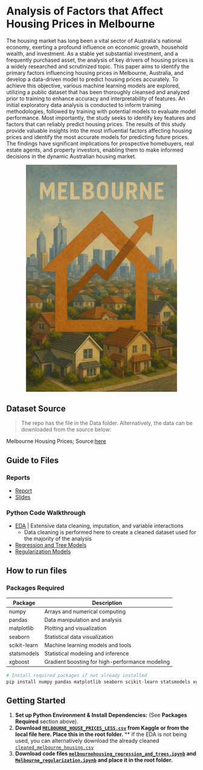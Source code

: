 # Analysis of Factors that Affect Housing Prices in Melbourne
The housing market has long been a vital sector of Australia's national economy, exerting a profound influence
on economic growth, household wealth, and investment. As a stable yet substantial investment, and a
frequently purchased asset, the analysis of key drivers of housing prices is a widely researched and scrutinized
topic. This paper aims to identify the primary factors influencing housing prices in Melbourne, Australia, and
develop a data-driven model to predict housing prices accurately. To achieve this objective, various machine
learning models are explored, utilizing a public dataset that has been thoroughly cleansed and analyzed prior
to training to enhance accuracy and interpretability of features. An initial exploratory data analysis is conducted
to inform training methodologies, followed by training with potential models to evaluate model performance.
Most importantly, the study seeks to identify key features and factors that can reliably predict housing prices.
The results of this study provide valuable insights into the most influential factors affecting housing prices and
identify the most accurate models for predicting future prices. The findings have significant implications for
prospective homebuyers, real estate agents, and property investors, enabling them to make informed
decisions in the dynamic Australian housing market.

<p align="center">
  <img src="housing_prices.png" alt="Rising Housing Prices" title="Increase in Housing Prices" style="text-align:center" width="400px">
  <br>
</p>

## Dataset Source
> The repo has the file in the Data folder. Alternatively, the data can be downloaded from the source below:

Melbourne Housing Prices; Source:[here](https://www.kaggle.com/datasets/anthonypino/melbourne-housing-market "Kaggle")

## Guide to Files

### Reports
* [Report](<Analysis of Factors that Affect Housing Prices in Melbourne Report.pdf>)
* [Slides](<Analysis of Factors that Affect Housing Prices in Melbourne Slides.ppt>)

### Python Code Walkthrough
* [EDA](<melbournehousing_EDA.ipynb>) | Extensive data cleaning, imputation, and variable interactions 
  * Data cleaning is performed here to create a cleaned dataset used for the majority of the analysis
* [Regression and Tree Models](<melbournehousing_regression_and_trees.ipynb>)
* [Regularization Models](<Melbourne_regularization.ipynb>)



## How to run files

### Packages Required

| Package       | Description                                     |
|---------------|-------------------------------------------------|
| numpy         | Arrays and numerical computing                  |
| pandas        | Data manipulation and analysis                  |
| matplotlib    | Plotting and visualization                      |
| seaborn       | Statistical data visualization                  |
| scikit-learn	| Machine learning models and tools               |
| statsmodels	| Statistical modeling and inference              |
| xgboost	| Gradient boosting for high-performance modeling |

```python
# Install required packages if not already installed
pip install numpy pandas matplotlib seaborn scikit-learn statsmodels xgboost
```


## Getting Started
1.  **Set up Python Environment & Install Dependencies:** (See **Packages Required** section above).
2. **Download [`MELBOURNE_HOUSE_PRICES_LESS.csv`](MELBOURNE_HOUSE_PRICES_LESS.csv) from Kaggle or from the local file here. Place this in the root folder.**
   ** If the EDA is not being used, you can alternatively download the already cleaned [`cleaned_melbourne_housing.csv`](cleaned_melbourne_housing.csv)
3. **Download code files [`melbournehousing_regression_and_trees.ipynb`](melbournehousing_regression_and_trees.ipynb) and  [`Melbourne_regularization.ipynb`](Melbourne_regularization.ipynb) and place it in the root folder.**
